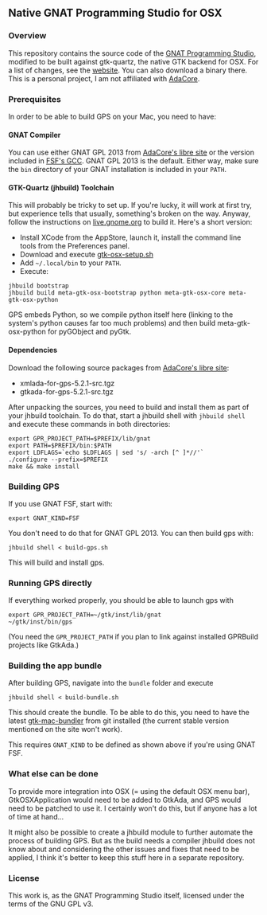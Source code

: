 ## Native GNAT Programming Studio for OSX

### Overview

This repository contains the source code of the [GNAT Programming Studio][1], modified to be
built against gtk-quartz, the native GTK backend for OSX. For a list of changes, see the
[website][7]. You can also download a binary there. This is a personal project,
I am not affiliated with [AdaCore][2].

### Prerequisites

In order to be able to build GPS on your Mac, you need to have:

#### GNAT Compiler

You can use either GNAT GPL 2013 from [AdaCore's libre site][3] or the version included
in [FSF's GCC][8]. GNAT GPL 2013 is the default. Either way, make sure the `bin`
directory of your GNAT installation is included in your `PATH`.

#### GTK-Quartz (jhbuild) Toolchain

This will probably be tricky to set up. If you're lucky, it will work at first try, but experience
tells that usually, something's broken on the way. Anyway, follow the instructions on
[live.gnome.org][4] to build it. Here's a short version:

 * Install XCode from the AppStore, launch it, install the command line tools from the
   Preferences panel.
 * Download and execute [gtk-osx-setup.sh][5]
 * Add `~/.local/bin` to your `PATH`.
 * Execute:

<!-- ends the markdown list -->

    jhbuild bootstrap
    jhbuild build meta-gtk-osx-bootstrap python meta-gtk-osx-core meta-gtk-osx-python

GPS embeds Python, so we compile python itself here (linking to the system's python causes far
too much problems) and then build meta-gtk-osx-python for pyGObject and pyGtk.

#### Dependencies

Download the following source packages from [AdaCore's libre site][3]:

 * xmlada-for-gps-5.2.1-src.tgz
 * gtkada-for-gps-5.2.1-src.tgz

After unpacking the sources, you need to build and install them as part of your jhbuild toolchain.
To do that, start a jhbuild shell with `jhbuild shell` and execute these commands in both
directories:

    export GPR_PROJECT_PATH=$PREFIX/lib/gnat
    export PATH=$PREFIX/bin:$PATH
    export LDFLAGS=`echo $LDFLAGS | sed 's/ -arch [^ ]*//'`
    ./configure --prefix=$PREFIX
    make && make install

### Building GPS

If you use GNAT FSF, start with:

    export GNAT_KIND=FSF

You don't need to do that for GNAT GPL 2013. You can then build gps with:

    jhbuild shell < build-gps.sh

This will build and install gps.

### Running GPS directly

If everything worked properly, you should be able to launch gps with

    export GPR_PROJECT_PATH=~/gtk/inst/lib/gnat
    ~/gtk/inst/bin/gps

(You need the `GPR_PROJECT_PATH` if you plan to link against installed GPRBuild
projects like GtkAda.)

### Building the app bundle

After building GPS, navigate into the `bundle` folder and execute

    jhbuild shell < build-bundle.sh

This should create the bundle. To be able to do this, you need to have the latest
[gtk-mac-bundler][6] from git installed (the current stable version mentioned on the site won't work).

This requires `GNAT_KIND` to be defined as shown above if you're using GNAT FSF.

### What else can be done

To provide more integration into OSX (= using the default OSX menu bar), GtkOSXApplication would need
to be added to GtkAda, and GPS would need to be patched to use it. I certainly won't do this, but if
anyone has a lot of time at hand...

It might also be possible to create a jhbuild module to further automate the process of building
GPS. But as the build needs a compiler jhbuild does not know about and considering the other issues
and fixes that need to be applied, I think it's better to keep this stuff here in a separate
repository.

### License

This work is, as the GNAT Programming Studio itself, licensed under the terms of the GNU GPL v3.


 [1]: http://libre.adacore.com/tools/gps/
 [2]: http://www.adacore.com/
 [3]: http://libre.adacore.com/
 [4]: https://live.gnome.org/GTK%2B/OSX/Building
 [5]: http://git.gnome.org/browse/gtk-osx/plain/gtk-osx-build-setup.sh
 [6]: https://live.gnome.org/GTK%2B/OSX/Bundling
 [7]: http://flyx.github.io/gps-osx/
 [8]: http://sourceforge.net/projects/gnuada/files/GNAT_GCC%20Mac%20OS%20X/4.8.1/
